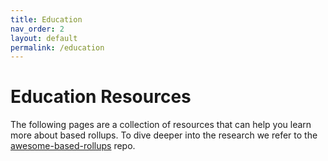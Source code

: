 ```yaml
---
title: Education
nav_order: 2
layout: default
permalink: /education
---
```


# Education Resources

The following pages are a collection of resources that can help you learn more about based rollups. To dive deeper into the research we refer to the [awesome-based-rollups](https://github.com/eth-fabric/awesome-based-rollups) repo.
